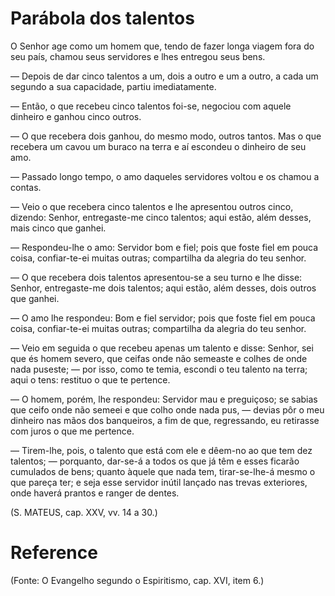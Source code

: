 # Parábola dos talentos

O Senhor age como um homem que, tendo de fazer longa viagem fora do seu país, chamou seus servidores e lhes entregou seus bens.

 — Depois de dar cinco talentos a um, dois a outro e um a outro, a cada um segundo a sua capacidade, partiu imediatamente.

 — Então, o que recebeu cinco talentos foi-se, negociou com aquele dinheiro e ganhou cinco outros. 

— O que recebera dois ganhou, do mesmo modo, outros tantos. Mas o que recebera um cavou um buraco na terra e aí escondeu o dinheiro de seu amo.

 — Passado longo tempo, o amo daqueles servidores voltou e os chamou a contas.

 — Veio o que recebera cinco talentos e lhe apresentou outros cinco, dizendo: Senhor, entregaste-me cinco talentos; aqui estão, além desses, mais cinco que ganhei.

 — Respondeu-lhe o amo: Servidor bom e fiel; pois que foste fiel em pouca coisa, confiar-te-ei muitas outras; compartilha da alegria do teu senhor. 

— O que recebera dois talentos apresentou-se a seu turno e lhe disse: Senhor, entregaste-me dois talentos; aqui estão, além desses, dois outros que ganhei.

 — O amo lhe respondeu: Bom e fiel servidor; pois que foste fiel em pouca coisa, confiar-te-ei muitas outras; compartilha da alegria do teu senhor.

 — Veio em seguida o que recebeu apenas um talento e disse: Senhor, sei que és homem severo, que ceifas onde não semeaste e colhes de onde nada puseste; — por isso, como te temia, escondi o teu talento na terra; aqui o tens: restituo o que te pertence.

 — O homem, porém, lhe respondeu: Servidor mau e preguiçoso; se sabias que ceifo onde não semeei e que colho onde nada pus, — devias pôr o meu dinheiro nas mãos dos banqueiros, a fim de que, regressando, eu retirasse com juros o que me pertence.

 — Tirem-lhe, pois, o talento que está com ele e dêem-no ao que tem dez talentos; — porquanto, dar-se-á a todos os que já têm e esses ficarão cumulados de bens; quanto àquele que nada tem, tirar-se-lhe-á mesmo o que pareça ter; e seja esse servidor inútil lançado nas trevas exteriores, onde haverá prantos e ranger de dentes. 

(S. MATEUS, cap. XXV, vv. 14 a 30.)


# Reference
(Fonte: O Evangelho segundo o Espiritismo, cap. XVI, item 6.)
